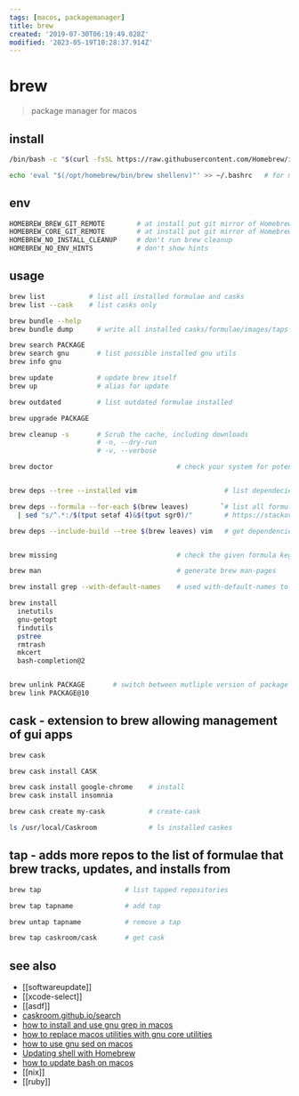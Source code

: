```yaml
---
tags: [macos, packagemanager]
title: brew
created: '2019-07-30T06:19:49.028Z'
modified: '2023-05-19T10:28:37.914Z'
---
```


# brew

> package manager for macos

## install

```sh
/bin/bash -c "$(curl -fsSL https://raw.githubusercontent.com/Homebrew/install/master/install.sh)"

echo 'eval "$(/opt/homebrew/bin/brew shellenv)"' >> ~/.bashrc   # for macos on m1
```

## env

```sh
HOMEBREW_BREW_GIT_REMOTE        # at install put git mirror of Homebrew/brew here
HOMEBREW_CORE_GIT_REMOTE        # at install put git mirror of Homebrew/homebrew-core here
HOMEBREW_NO_INSTALL_CLEANUP     # don't run brew cleanup
HOMEBREW_NO_ENV_HINTS           # don't show hints
```

## usage

```sh
brew list           # list all installed formulae and casks
brew list --cask    # list casks only

brew bundle --help
brew bundle dump      # write all installed casks/formulae/images/taps into Brewfile in current directory

brew search PACKAGE
brew search gnu       # list possible installed gnu utils
brew info gnu

brew update           # update brew itself
brew up               # alias for update

brew outdated         # list outdated formulae installed

brew upgrade PACKAGE

brew cleanup -s       # Scrub the cache, including downloads
                      # -n, --dry-run  
                      # -v, --verbose

brew doctor                               # check your system for potential problems


brew deps --tree --installed vim                      # list dependecies of vim formulae

brew deps --formula --for-each $(brew leaves)        `# list all formulas that aren't dependents of any other formulas (leaves)` \
  | sed "s/^.*:/$(tput setaf 4)&$(tput sgr0)/"        # https://stackoverflow.com/a/55445034/14523221

brew deps --include-build --tree $(brew leaves) vim   # get dependencies printed hierarchically


brew missing                              # check the given formula kegs for missing dependencies

brew man                                  # generate brew man-pages

brew install grep --with-default-names    # used with-default-names to avoid prefixing with "g"

brew install
  inetutils
  gnu-getopt
  findutils
  pstree
  rmtrash
  mkcert
  bash-completion@2


brew unlink PACKAGE       # switch between mutliple version of package
brew link PACKAGE@10
```

## cask - extension to brew allowing management of gui apps

```sh
brew cask

brew cask install CASK

brew cask install google-chrome    # install
brew cask install insomnia

brew cask create my-cask           # create-cask

ls /usr/local/Caskroom             # ls installed caskes
```

## tap - adds more repos to the list of formulae that brew tracks, updates, and installs from

```sh
brew tap                     # list tapped repositories

brew tap tapname             # add tap

brew untap tapname           # remove a tap

brew tap caskroom/cask       # get cask
```

## see also

- [[softwareupdate]]
- [[xcode-select]]
- [[asdf]]
- [caskroom.github.io/search](https://caskroom.github.io/search)
- [how to install and use gnu grep in macos](https://apple.stackexchange.com/questions/193288/how-to-install-and-use-gnu-grep-in-osx)
- [how to replace macos utilities with gnu core utilities](https://apple.stackexchange.com/questions/69223/how-to-replace-mac-os-x-utilities-with-gnu-core-utilities)
- [how to use gnu sed on macos](https://stackoverflow.com/questions/30003570/how-to-use-gnu-sed-on-mac-os-x)
- [Updating shell with Homebrew](https://johndjameson.com/blog/updating-your-shell-with-homebrew/)
- [how to update bash on macos](https://superuser.com/questions/857250/how-to-update-bash-on-mac-os-x-yosemite)
- [[nix]]
- [[ruby]]
